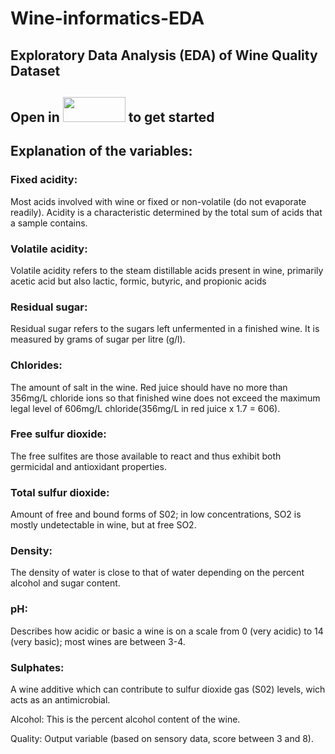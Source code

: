# Wine-informatics-EDA
## Exploratory Data Analysis (EDA) of Wine Quality Dataset

## Open in <img src="https://miro.medium.com/max/1400/1*zOmlX_YQko_-_6JV0Ai_XQ.png" width="100" height="40" /> to get started

## Explanation of the variables:
### Fixed acidity:
Most acids involved with wine or fixed or non-volatile (do not evaporate readily). Acidity is a characteristic determined by the total sum of acids that a sample contains.

### Volatile acidity:
Volatile acidity refers to the steam distillable acids present in wine, primarily acetic acid but also lactic, formic, butyric, and propionic acids

### Residual sugar:
Residual sugar refers to the sugars left unfermented in a finished wine. It is measured by grams of sugar per litre (g/l).

### Chlorides:
The amount of salt in the wine. Red juice should have no more than 356mg/L chloride ions so that finished wine does not exceed the maximum legal level of 606mg/L chloride(356mg/L in red juice x 1.7 = 606).

### Free sulfur dioxide:
The free sulfites are those available to react and thus exhibit both germicidal and antioxidant properties.

### Total sulfur dioxide:
Amount of free and bound forms of S02; in low concentrations, SO2 is mostly undetectable in wine, but at free SO2.

### Density:
The density of water is close to that of water depending on the percent alcohol and sugar content.

### pH:
Describes how acidic or basic a wine is on a scale from 0 (very acidic) to 14 (very basic); most wines are between 3-4.

### Sulphates:
A wine additive which can contribute to sulfur dioxide gas (S02) levels, wich acts as an antimicrobial.

Alcohol:
This is the percent alcohol content of the wine.

Quality:
Output variable (based on sensory data, score between 3 and 8).

